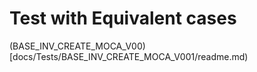 # Test with Equivalent cases

(BASE_INV_CREATE_MOCA_V00)[docs/Tests/BASE_INV_CREATE_MOCA_V001/readme.md)
